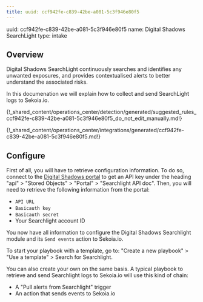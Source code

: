 ```yaml
---
title: uuid: ccf942fe-c839-42be-a081-5c3f946e80f5
---
```


uuid: ccf942fe-c839-42be-a081-5c3f946e80f5
name: Digital Shadows SearchLight
type: intake

## Overview

Digital Shadows SearchLight continuously searches and identifies any unwanted exposures, and provides contextualised alerts to better understand the associated risks.

In this documenation we will explain how to collect and send SearchLight logs to Sekoia.io.

{!_shared_content/operations_center/detection/generated/suggested_rules_ccf942fe-c839-42be-a081-5c3f946e80f5_do_not_edit_manually.md!}

{!_shared_content/operations_center/integrations/generated/ccf942fe-c839-42be-a081-5c3f946e80f5.md!}

## Configure

First of all, you will have to retrieve configuration information.
To do so, connect to the [Digital Shadows portal](https://portal-digitalshadows.com/) to get an API key under the heading "api" > "Stored Objects" > "Portal" > "Searchlight API doc".
Then, you will need to retrieve the following information from the portal:

- `API URL`
- `Basicauth key`
- `Basicauth secret`
- Your Searchlight account ID

You now have all information to configure the Digital Shadows Searchlight module and its `Send events` action to Sekoia.io.

To start your playbook with a template, go to: "Create a new playbook" > "Use a template" > Search for Searchlight.

You can also create your own on the same basis. A typical playbook to retrieve and send Searchlight logs to Sekoia.io will use this kind of chain:

- A "Pull alerts from Searchlight" trigger
- An action that sends events to Sekoia.io
